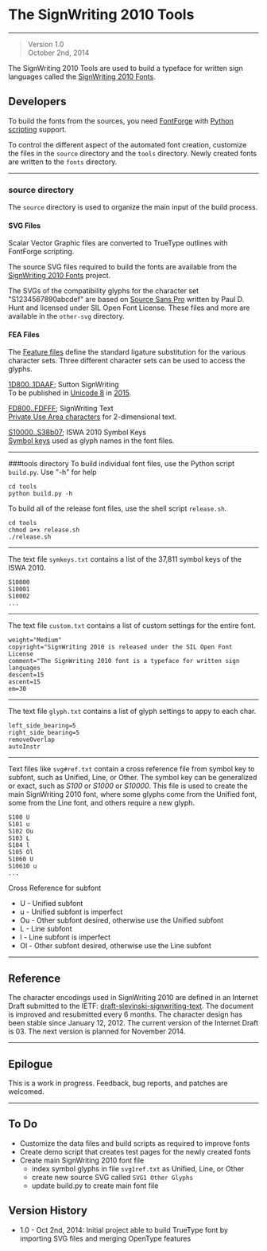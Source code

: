 The SignWriting 2010 Tools
=====================
- - - 
> Version 1.0  
October 2nd, 2014

The SignWriting 2010 Tools are used to build a typeface for written sign languages
called the [SignWriting 2010 Fonts][29].

Developers
----------
To build the fonts from the sources, you need [FontForge][45] with [Python scripting][46] support.

To control the different aspect of the automated font creation, customize the files in the `source`  directory and the `tools` directory.  Newly created fonts are written to the `fonts` directory.

- - -

### source directory
The `source` directory is used to organize the main input of the build process.  

#### SVG Files
Scalar Vector Graphic files are converted to TrueType outlines with FontForge scripting.

The source SVG files required to build the fonts are available from the [SignWriting 2010 Fonts][29] project.

The SVGs of the compatibility glyphs for the character set "S1234567890abcdef" are based on [Source Sans Pro][25]
written by Paul D. Hunt and licensed under SIL Open Font License.
These files and more are available in the `other-svg` directory.

#### FEA Files
The [Feature files][41] define the standard ligature substitution for the various character sets. Three different character sets can be used to access the glyphs.

[1D800..1DAAF][42]; Sutton SignWriting  
To be published in [Unicode 8][21] in [2015][22].

[FD800..FDFFF][43]; SignWriting Text  
[Private Use Area characters][26] for 2-dimensional text.

[S10000..S38b07][44]; ISWA 2010 Symbol Keys  
[Symbol keys][19] used as glyph names in the font files.

- - -

###tools directory
To build individual font files, use the Python script `build.py`.   Use "-h" for help

    cd tools
    python build.py -h

To build all of the release font files, use the shell script `release.sh`.

    cd tools
    chmod a+x release.sh
    ./release.sh

- - - 

The text file `symkeys.txt` contains a list of the 37,811 symbol keys of the ISWA 2010.

    S10000
    S10001
    S10002
    ...

- - -

The text file `custom.txt` contains a list of custom settings for the entire font.

    weight="Medium"
    copyright="SignWriting 2010 is released under the SIL Open Font License
    comment="The SignWriting 2010 font is a typeface for written sign languages
    descent=15
    ascent=15
    em=30

- - -

The text file `glyph.txt` contains a list of glyph settings to appy to each char.

    left_side_bearing=5
    right_side_bearing=5
    removeOverlap
    autoInstr

- - -

Text files like `svg#ref.txt` contain a cross reference file from symbol key to subfont, such as Unified, Line, or Other.  The symbol key can be generalized or exact, such as *S100* or *S1000* or *S10000*.  This file is used to create the main SignWriting 2010 font, where some glyphs come from the Unified font, some from the Line font, and others require a new glyph.

    S100 U
    S101 u
    S102 Ou
    S103 L
    S104 l
    S105 Ol
    S1060 U
    S10610 u
    ...

Cross Reference for subfont

* U  - Unified subfont
* u - Unified subfont is imperfect
* Ou - Other subfont desired, otherwise use the Unified subfont
* L - Line subfont
* l - Line subfont is imperfect
* Ol - Other subfont desired, otherwise use the Line subfont

- - -


Reference
-----------


The character encodings used in SignWriting 2010 are defined in an Internet Draft submitted to the IETF: [draft-slevinski-signwriting-text][26].
The document is improved and resubmitted every 6 months.
The character design has been stable since January 12, 2012.
The current version of the Internet Draft is 03.
The next version is planned for November 2014.

- - -

Epilogue
----------
This is a work in progress. Feedback, bug reports, and patches are welcomed.

- - -

To Do
-------
* Customize the data files and build scripts as required to improve fonts
* Create demo script that creates test pages for the newly created fonts
* Create main SignWriting 2010 font file
  * index symbol glyphs in file `svg1ref.txt` as Unified, Line, or Other 
  * create new source SVG called `SVG1 Other Glyphs`
  * update build.py to create main font file


Version History
------------------
* 1.0 - Oct 2nd, 2014: Initial project able to build TrueType font by importing SVG files and merging OpenType features

[1]: https://github.com/Slevinski/signwriting_2010_fonts/raw/master/fonts/SignWriting%202010%20Filling.ttf
[2]: https://github.com/Slevinski/signwriting_2010_fonts/raw/master/fonts/SignWriting%202010%20Filling.log
[3]: https://github.com/Slevinski/signwriting_2010_fonts/raw/master/fonts/SignWriting%202010%20Mono%20Filling.ttf
[4]: https://github.com/Slevinski/signwriting_2010_fonts/raw/master/fonts/SignWriting%202010%20Mono%20Filling.log
[5]: https://github.com/Slevinski/signwriting_2010_fonts/raw/master/fonts/SignWriting%202010%20Unified.ttf
[6]: https://github.com/Slevinski/signwriting_2010_fonts/raw/master/fonts/SignWriting%202010%20Unified.log
[7]: https://github.com/Slevinski/signwriting_2010_fonts/raw/master/fonts/SignWriting%202010%20Line.ttf
[8]: https://github.com/Slevinski/signwriting_2010_fonts/raw/master/fonts/SignWriting%202010%20Line.log
[9]: https://github.com/Slevinski/signwriting_2010_fonts/raw/master/fonts/SignWriting%202010%20Mono%20Unified.ttf
[10]: https://github.com/Slevinski/signwriting_2010_fonts/raw/master/fonts/SignWriting%202010%20Mono%20Unified.log
[11]: https://github.com/Slevinski/signwriting_2010_fonts/raw/master/fonts/SignWriting%202010%20Mono%20Line.ttf
[12]: https://github.com/Slevinski/signwriting_2010_fonts/raw/master/fonts/SignWriting%202010%20Mono%20Line.log
[13]: https://github.com/Slevinski/signwriting_2010_fonts/raw/master/source/svg1U.zip
[14]: https://github.com/Slevinski/signwriting_2010_fonts/raw/master/source/svg1L.zip
[15]: https://github.com/Slevinski/signwriting_2010_fonts/raw/master/source/svg1F.zip
[16]: https://github.com/Slevinski/signwriting_2010_fonts/raw/master/source/svb1U.zip
[17]: https://github.com/Slevinski/signwriting_2010_fonts/raw/master/source/svb1L.zip
[18]: https://github.com/Slevinski/signwriting_2010_fonts/raw/master/source/svb1F.zip
[19]: http://signbank.org/iswa
[20]: http://signpuddle.net/iswa
[21]: http://www.unicode.org/alloc/Pipeline.html
[22]: http://unicode-inc.blogspot.com/2014/08/new-publication-schedule-for-unicode.html
[23]: http://tools.ietf.org/html/draft-slevinski-signwriting-text
[24]: http://scripts.sil.org/OFL
[25]: https://www.google.com/fonts/specimen/Source+Sans+Pro
[26]: http://tools.ietf.org/html/draft-slevinski-signwriting-text
[27]: http://signpuddle.net/iswa/swfont_test.html
[28]: http://signpuddle.net/iswa/swfonts.html
[29]: https://github.com/Slevinski/signwriting_2010_fonts
[30]: https://github.com/Slevinski/signwriting_2010_tools
[31]: https://github.com/Slevinski/swap
[32]: https://github.com/Slevinski/swis
[33]: https://signbank.org/swap
[34]: http://swis.wmflabs.org
[35]: http://signbank.org/swis
[36]: http://signpuddle.com
[37]: https://incubator.wikimedia.org/wiki/User:Slevinski
[38]: https://incubator.wikimedia.org/wiki/User:Slevinski/SignWriting/Incubator#SignWriting_Gadget
[39]: https://incubator.wikimedia.org/wiki/Wp/ase
[40]: https://incubator.wikimedia.org/wiki/Category:Incubator:Test_wikis_of_sign_languages
[41]: http://www.adobe.com/devnet/opentype/afdko/topic_feature_file_syntax.html#5.d
[42]: https://raw.githubusercontent.com/Slevinski/signwriting_2010_tools/master/source/signwriting_2010_unicode8.fea
[43]: https://raw.githubusercontent.com/Slevinski/signwriting_2010_tools/master/source/signwriting_2010_unicode_pua.fea
[44]: https://raw.githubusercontent.com/Slevinski/signwriting_2010_tools/master/source/signwriting_2010_symbolkey.fea
[45]: http://fontforge.org/
[46]: http://fontforge.org/python.html
